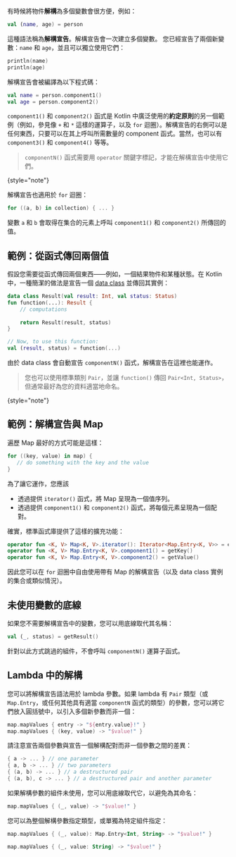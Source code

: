 [//]: # (title: 解構宣告)

有時候將物件**解構**為多個變數會很方便，例如：

```kotlin
val (name, age) = person
```

這種語法稱為**解構宣告**。解構宣告會一次建立多個變數。
您已經宣告了兩個新變數：`name` 和 `age`，並且可以獨立使用它們：

 ```kotlin
println(name)
println(age)
```

解構宣告會被編譯為以下程式碼：

```kotlin
val name = person.component1()
val age = person.component2()
```

`component1()` 和 `component2()` 函式是 Kotlin 中廣泛使用的**約定原則**的另一個範例（例如，參見像 `+` 和 `*` 這樣的運算子，以及 `for` 迴圈）。解構宣告的右側可以是任何東西，只要可以在其上呼叫所需數量的 component 函式。當然，也可以有 `component3()` 和 `component4()` 等等。

> `componentN()` 函式需要用 `operator` 關鍵字標記，才能在解構宣告中使用它們。
>
{style="note"}

解構宣告也適用於 `for` 迴圈：

```kotlin
for ((a, b) in collection) { ... }
```

變數 `a` 和 `b` 會取得在集合的元素上呼叫 `component1()` 和 `component2()` 所傳回的值。

## 範例：從函式傳回兩個值

假設您需要從函式傳回兩個東西——例如，一個結果物件和某種狀態。在 Kotlin 中，一種簡潔的做法是宣告一個 [data class](data-classes.md) 並傳回其實例：

```kotlin
data class Result(val result: Int, val status: Status)
fun function(...): Result {
    // computations
    
    return Result(result, status)
}

// Now, to use this function:
val (result, status) = function(...)
```

由於 data class 會自動宣告 `componentN()` 函式，解構宣告在這裡也能運作。

> 您也可以使用標準類別 `Pair`，並讓 `function()` 傳回 `Pair<Int, Status>`，但通常最好為您的資料適當地命名。
>
{style="note"}

## 範例：解構宣告與 Map

遍歷 Map 最好的方式可能是這樣：

```kotlin
for ((key, value) in map) {
   // do something with the key and the value
}
```

為了讓它運作，您應該

*   透過提供 `iterator()` 函式，將 Map 呈現為一個值序列。
*   透過提供 `component1()` 和 `component2()` 函式，將每個元素呈現為一個配對。

確實，標準函式庫提供了這樣的擴充功能：

```kotlin
operator fun <K, V> Map<K, V>.iterator(): Iterator<Map.Entry<K, V>> = entrySet().iterator()
operator fun <K, V> Map.Entry<K, V>.component1() = getKey()
operator fun <K, V> Map.Entry<K, V>.component2() = getValue()
```

因此您可以在 `for` 迴圈中自由使用帶有 Map 的解構宣告（以及 data class 實例的集合或類似情況）。

## 未使用變數的底線

如果您不需要解構宣告中的變數，您可以用底線取代其名稱：

```kotlin
val (_, status) = getResult()
```

針對以此方式跳過的組件，不會呼叫 `componentN()` 運算子函式。

## Lambda 中的解構

您可以將解構宣告語法用於 lambda 參數。如果 lambda 有 `Pair` 類型（或 `Map.Entry`，或任何其他具有適當 `componentN` 函式的類型）的參數，您可以將它們放入圓括號中，以引入多個新參數而非一個：

```kotlin
map.mapValues { entry -> "${entry.value}!" }
map.mapValues { (key, value) -> "$value!" }
```

請注意宣告兩個參數與宣告一個解構配對而非一個參數之間的差異：

```kotlin
{ a -> ... } // one parameter
{ a, b -> ... } // two parameters
{ (a, b) -> ... } // a destructured pair
{ (a, b), c -> ... } // a destructured pair and another parameter
```

如果解構參數的組件未使用，您可以用底線取代它，以避免為其命名：

```kotlin
map.mapValues { (_, value) -> "$value!" }
```

您可以為整個解構參數指定類型，或單獨為特定組件指定：

```kotlin
map.mapValues { (_, value): Map.Entry<Int, String> -> "$value!" }

map.mapValues { (_, value: String) -> "$value!" }
```